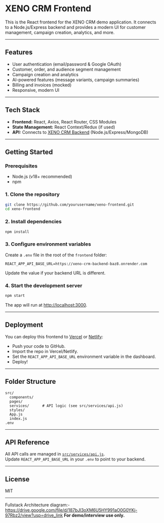 # XENO CRM Frontend

This is the React frontend for the XENO CRM demo application. It connects to a Node.js/Express backend and provides a modern UI for customer management, campaign creation, analytics, and more.

---

## Features

- User authentication (email/password & Google OAuth)
- Customer, order, and audience segment management
- Campaign creation and analytics
- AI-powered features (message variants, campaign summaries)
- Billing and invoices (mocked)
- Responsive, modern UI

---

## Tech Stack

- **Frontend:** React, Axios, React Router, CSS Modules
- **State Management:** React Context/Redux (if used)
- **API:** Connects to [XENO CRM Backend](https://github.com/yourusername/xeno-backend) (Node.js/Express/MongoDB)

---

## Getting Started

### Prerequisites

- Node.js (v18+ recommended)
- npm

### 1. Clone the repository

```sh
git clone https://github.com/yourusername/xeno-frontend.git
cd xeno-frontend
```

### 2. Install dependencies

```sh
npm install
```

### 3. Configure environment variables

Create a `.env` file in the root of the `frontend` folder:

```
REACT_APP_API_BASE_URL=https://xeno-crm-backend-baz8.onrender.com
```

Update the value if your backend URL is different.

### 4. Start the development server

```sh
npm start
```

The app will run at [http://localhost:3000](http://localhost:3000).

---

## Deployment

You can deploy this frontend to [Vercel](https://vercel.com/) or [Netlify](https://netlify.com/):

- Push your code to GitHub.
- Import the repo in Vercel/Netlify.
- Set the `REACT_APP_API_BASE_URL` environment variable in the dashboard.
- Deploy!

---

## Folder Structure

```
src/
  components/
  pages/
  services/      # API logic (see src/services/api.js)
  styles/
  App.js
  index.js
.env
```

---

## API Reference

All API calls are managed in [`src/services/api.js`](src/services/api.js).  
Update `REACT_APP_API_BASE_URL` in your `.env` to point to your backend.

---

## License

MIT

---
Fullstack Architecture diagram:-https://drive.google.com/file/d/187bJl3oXM6U5HY991aO0G0YKj-97Rbz2/view?usp=drive_link
**For demo/interview use only.**
